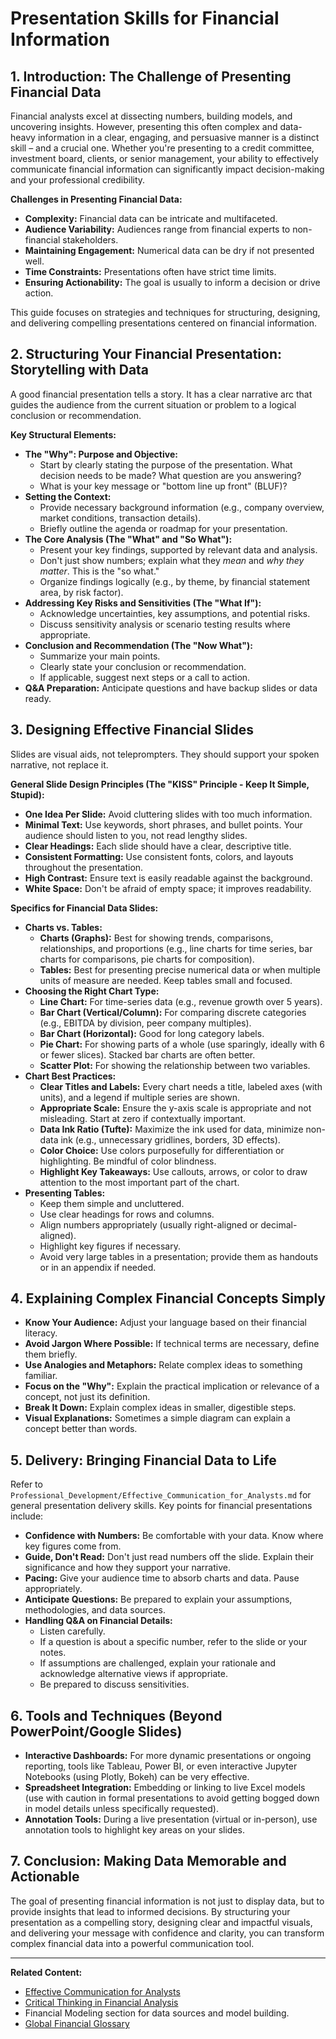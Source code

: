 # Presentation Skills for Financial Information

## 1. Introduction: The Challenge of Presenting Financial Data

Financial analysts excel at dissecting numbers, building models, and uncovering insights. However, presenting this often complex and data-heavy information in a clear, engaging, and persuasive manner is a distinct skill – and a crucial one. Whether you're presenting to a credit committee, investment board, clients, or senior management, your ability to effectively communicate financial information can significantly impact decision-making and your professional credibility.

**Challenges in Presenting Financial Data:**
*   **Complexity:** Financial data can be intricate and multifaceted.
*   **Audience Variability:** Audiences range from financial experts to non-financial stakeholders.
*   **Maintaining Engagement:** Numerical data can be dry if not presented well.
*   **Time Constraints:** Presentations often have strict time limits.
*   **Ensuring Actionability:** The goal is usually to inform a decision or drive action.

This guide focuses on strategies and techniques for structuring, designing, and delivering compelling presentations centered on financial information.

## 2. Structuring Your Financial Presentation: Storytelling with Data

A good financial presentation tells a story. It has a clear narrative arc that guides the audience from the current situation or problem to a logical conclusion or recommendation.

**Key Structural Elements:**
*   **The "Why": Purpose and Objective:**
    *   Start by clearly stating the purpose of the presentation. What decision needs to be made? What question are you answering?
    *   What is your key message or "bottom line up front" (BLUF)?
*   **Setting the Context:**
    *   Provide necessary background information (e.g., company overview, market conditions, transaction details).
    *   Briefly outline the agenda or roadmap for your presentation.
*   **The Core Analysis (The "What" and "So What"):**
    *   Present your key findings, supported by relevant data and analysis.
    *   Don't just show numbers; explain what they *mean* and *why they matter*. This is the "so what."
    *   Organize findings logically (e.g., by theme, by financial statement area, by risk factor).
*   **Addressing Key Risks and Sensitivities (The "What If"):**
    *   Acknowledge uncertainties, key assumptions, and potential risks.
    *   Discuss sensitivity analysis or scenario testing results where appropriate.
*   **Conclusion and Recommendation (The "Now What"):**
    *   Summarize your main points.
    *   Clearly state your conclusion or recommendation.
    *   If applicable, suggest next steps or a call to action.
*   **Q&A Preparation:** Anticipate questions and have backup slides or data ready.

## 3. Designing Effective Financial Slides

Slides are visual aids, not teleprompters. They should support your spoken narrative, not replace it.

**General Slide Design Principles (The "KISS" Principle - Keep It Simple, Stupid):**
*   **One Idea Per Slide:** Avoid cluttering slides with too much information.
*   **Minimal Text:** Use keywords, short phrases, and bullet points. Your audience should listen to you, not read lengthy slides.
*   **Clear Headings:** Each slide should have a clear, descriptive title.
*   **Consistent Formatting:** Use consistent fonts, colors, and layouts throughout the presentation.
*   **High Contrast:** Ensure text is easily readable against the background.
*   **White Space:** Don't be afraid of empty space; it improves readability.

**Specifics for Financial Data Slides:**
*   **Charts vs. Tables:**
    *   **Charts (Graphs):** Best for showing trends, comparisons, relationships, and proportions (e.g., line charts for time series, bar charts for comparisons, pie charts for composition).
    *   **Tables:** Best for presenting precise numerical data or when multiple units of measure are needed. Keep tables small and focused.
*   **Choosing the Right Chart Type:**
    *   **Line Chart:** For time-series data (e.g., revenue growth over 5 years).
    *   **Bar Chart (Vertical/Column):** For comparing discrete categories (e.g., EBITDA by division, peer company multiples).
    *   **Bar Chart (Horizontal):** Good for long category labels.
    *   **Pie Chart:** For showing parts of a whole (use sparingly, ideally with 6 or fewer slices). Stacked bar charts are often better.
    *   **Scatter Plot:** For showing the relationship between two variables.
*   **Chart Best Practices:**
    *   **Clear Titles and Labels:** Every chart needs a title, labeled axes (with units), and a legend if multiple series are shown.
    *   **Appropriate Scale:** Ensure the y-axis scale is appropriate and not misleading. Start at zero if contextually important.
    *   **Data Ink Ratio (Tufte):** Maximize the ink used for data, minimize non-data ink (e.g., unnecessary gridlines, borders, 3D effects).
    *   **Color Choice:** Use colors purposefully for differentiation or highlighting. Be mindful of color blindness.
    *   **Highlight Key Takeaways:** Use callouts, arrows, or color to draw attention to the most important part of the chart.
*   **Presenting Tables:**
    *   Keep them simple and uncluttered.
    *   Use clear headings for rows and columns.
    *   Align numbers appropriately (usually right-aligned or decimal-aligned).
    *   Highlight key figures if necessary.
    *   Avoid very large tables in a presentation; provide them as handouts or in an appendix if needed.

## 4. Explaining Complex Financial Concepts Simply

*   **Know Your Audience:** Adjust your language based on their financial literacy.
*   **Avoid Jargon Where Possible:** If technical terms are necessary, define them briefly.
*   **Use Analogies and Metaphors:** Relate complex ideas to something familiar.
*   **Focus on the "Why":** Explain the practical implication or relevance of a concept, not just its definition.
*   **Break It Down:** Explain complex ideas in smaller, digestible steps.
*   **Visual Explanations:** Sometimes a simple diagram can explain a concept better than words.

## 5. Delivery: Bringing Financial Data to Life

Refer to `Professional_Development/Effective_Communication_for_Analysts.md` for general presentation delivery skills. Key points for financial presentations include:

*   **Confidence with Numbers:** Be comfortable with your data. Know where key figures come from.
*   **Guide, Don't Read:** Don't just read numbers off the slide. Explain their significance and how they support your narrative.
*   **Pacing:** Give your audience time to absorb charts and data. Pause appropriately.
*   **Anticipate Questions:** Be prepared to explain your assumptions, methodologies, and data sources.
*   **Handling Q&A on Financial Details:**
    *   Listen carefully.
    *   If a question is about a specific number, refer to the slide or your notes.
    *   If assumptions are challenged, explain your rationale and acknowledge alternative views if appropriate.
    *   Be prepared to discuss sensitivities.

## 6. Tools and Techniques (Beyond PowerPoint/Google Slides)

*   **Interactive Dashboards:** For more dynamic presentations or ongoing reporting, tools like Tableau, Power BI, or even interactive Jupyter Notebooks (using Plotly, Bokeh) can be very effective.
*   **Spreadsheet Integration:** Embedding or linking to live Excel models (use with caution in formal presentations to avoid getting bogged down in model details unless specifically requested).
*   **Annotation Tools:** During a live presentation (virtual or in-person), use annotation tools to highlight key areas on your slides.

## 7. Conclusion: Making Data Memorable and Actionable

The goal of presenting financial information is not just to display data, but to provide insights that lead to informed decisions. By structuring your presentation as a compelling story, designing clear and impactful visuals, and delivering your message with confidence and clarity, you can transform complex financial data into a powerful communication tool.

---
**Related Content:**
*   [Effective Communication for Analysts](./Effective_Communication_for_Analysts.md)
*   [Critical Thinking in Financial Analysis](./Critical_Thinking_in_Financial_Analysis.md)
*   Financial Modeling section for data sources and model building.
*   [Global Financial Glossary](../../Global_Financial_Glossary.md)
